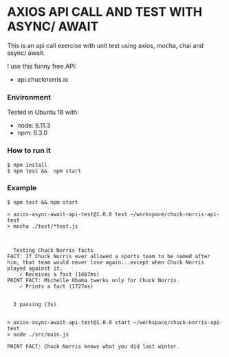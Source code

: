 # AXIOS API CALL AND TEST WITH ASYNC/ AWAIT

This is an api call exercise with unit test using axios, mocha, chai and async/ await.

I use this funny free API:

- api.chucknorris.io

### Environment

Tested in Ubuntu 18 with:

- node: 8.11.3
- npm: 6.3.0

### How to run it

```
$ npm install
$ npm test &&  npm start
```

### Example

```
$ npm test && npm start

> axios-async-await-api-test@1.0.0 test ~/workspace/chuck-norris-api-test
> mocha ./test/*test.js



  Testing Chuck Norris facts
FACT: If Chuck Norris ever allowed a sports team to be named after him, that team would never lose again...except when Chuck Norris played against it.
    ✓ Receives a fact (1467ms)
PRINT FACT: Michelle Obama twerks only for Chuck Norris.
    ✓ Prints a fact (1727ms)


  2 passing (3s)


> axios-async-await-api-test@1.0.0 start ~/workspace/chuck-norris-api-test
> node ./src/main.js

PRINT FACT: Chuck Norris knows what you did last winter.
```
